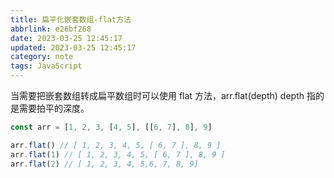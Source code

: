 ```yaml
---
title: 扁平化嵌套数组-flat方法
abbrlink: e26bf268
date: 2023-03-25 12:45:17
updated: 2023-03-25 12:45:17
category: note
tags: JavaScript
---
```


当需要把嵌套数组转成扁平数组时可以使用 flat 方法，arr.flat(depth) depth 指的是需要拍平的深度。

```javascript
const arr = [1, 2, 3, [4, 5], [[6, 7], 8], 9]

arr.flat() // [ 1, 2, 3, 4, 5, [ 6, 7 ], 8, 9 ]
arr.flat(1) // [ 1, 2, 3, 4, 5, [ 6, 7 ], 8, 9 ]
arr.flat(2) // [ 1, 2, 3, 4, 5,6, 7, 8, 9]
```
